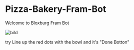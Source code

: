 # Pizza-Bakery-Fram-Bot
Welcome to Bloxburg Fram Bot

![bild](https://github.com/DisguisedOwI/Pizza-Bakery-Fram-Bot/assets/92737576/9dd45588-2321-41ba-b721-38a333586a25)

try Line up the red dots with the bowl and it's "Done Botton"
